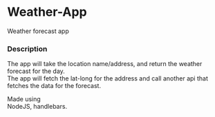 # Weather-App
Weather forecast app

### Description
The app will take the location name/address, and return the weather forecast for the day.\
The app will fetch the lat-long for the address and call another api that fetches the data for the forecast.

Made using\
NodeJS, handlebars.